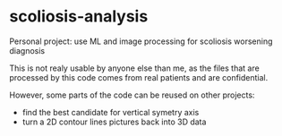 # scoliosis-analysis
Personal project: use ML and image processing for scoliosis worsening diagnosis

This is not realy usable by anyone else than me, as the files that are processed by this code comes from real patients and are confidential.

However, some parts of the code can be reused on other projects:
- find the best candidate for vertical symetry axis
- turn a 2D contour lines pictures back into 3D data
